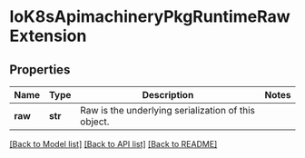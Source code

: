 # IoK8sApimachineryPkgRuntimeRawExtension

## Properties
Name | Type | Description | Notes
------------ | ------------- | ------------- | -------------
**raw** | **str** | Raw is the underlying serialization of this object. | 

[[Back to Model list]](../README.md#documentation-for-models) [[Back to API list]](../README.md#documentation-for-api-endpoints) [[Back to README]](../README.md)


